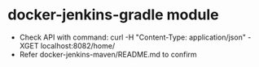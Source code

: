 # docker-jenkins-gradle module
* Check API with command: curl -H "Content-Type: application/json" -XGET localhost:8082/home/
* Refer docker-jenkins-maven/README.md to confirm
